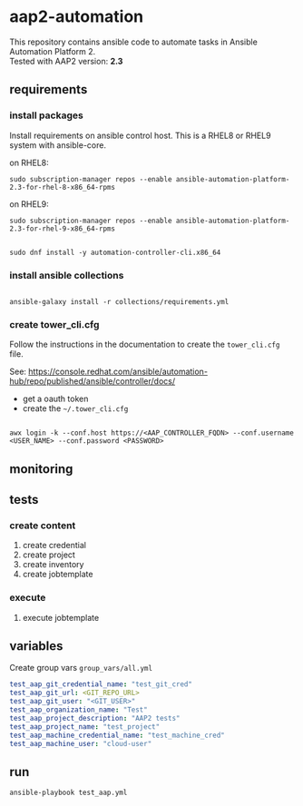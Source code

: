# aap2-automation

This repository contains ansible code to automate tasks in Ansible Automation Platform 2.  
Tested with AAP2 version: **2.3**

## requirements


### install packages

Install requirements on ansible control host.
This is a RHEL8 or RHEL9  system with ansible-core. 

on RHEL8:
``` shell
sudo subscription-manager repos --enable ansible-automation-platform-2.3-for-rhel-8-x86_64-rpms
```

on RHEL9:
``` shell
sudo subscription-manager repos --enable ansible-automation-platform-2.3-for-rhel-9-x86_64-rpms
```

``` shell

sudo dnf install -y automation-controller-cli.x86_64

```

### install ansible collections

``` shell

ansible-galaxy install -r collections/requirements.yml

```

### create tower_cli.cfg

Follow the instructions in the documentation to create the `tower_cli.cfg` file.

See: https://console.redhat.com/ansible/automation-hub/repo/published/ansible/controller/docs/

- get a oauth token
- create the `~/.tower_cli.cfg` 

``` shell

awx login -k --conf.host https://<AAP_CONTROLLER_FQDN> --conf.username <USER_NAME> --conf.password <PASSWORD>

```

## monitoring

## tests

### create content

1. create credential
2. create project
3. create inventory
4. create jobtemplate

### execute

1. execute jobtemplate


## variables

Create group vars `group_vars/all.yml`

``` yaml
test_aap_git_credential_name: "test_git_cred"
test_aap_git_url: <GIT_REPO_URL>
test_aap_git_user: "<GIT_USER>"
test_aap_organization_name: "Test"
test_aap_project_description: "AAP2 tests"
test_aap_project_name: "test_project"
test_aap_machine_credential_name: "test_machine_cred"
test_aap_machine_user: "cloud-user"
```

## run

``` shell
ansible-playbook test_aap.yml
```
